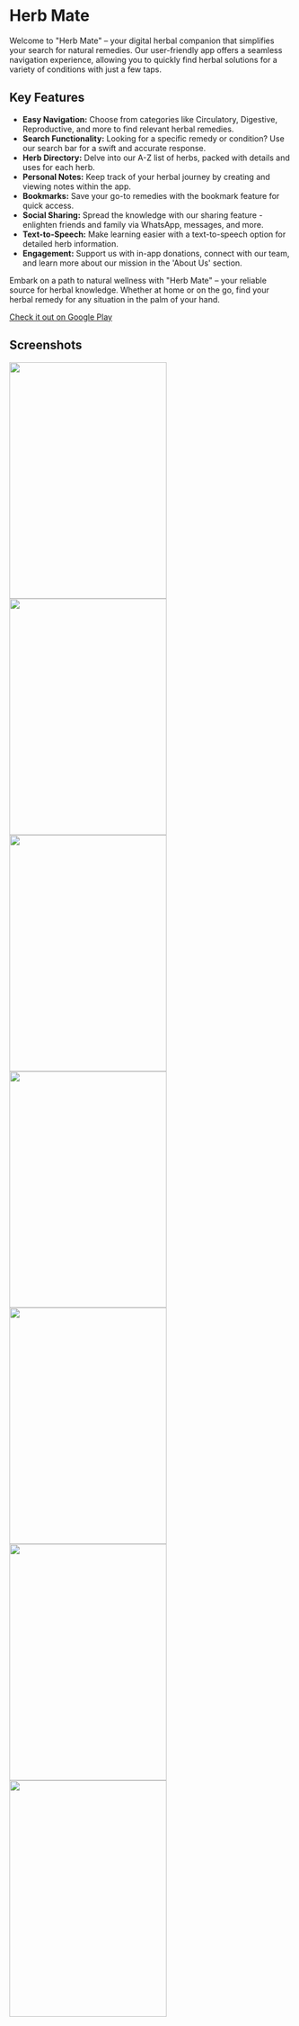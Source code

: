 # Herb Mate

Welcome to "Herb Mate" – your digital herbal companion that simplifies your search for natural remedies. Our user-friendly app offers a seamless navigation experience, allowing you to quickly find herbal solutions for a variety of conditions with just a few taps.

## Key Features

- **Easy Navigation:** Choose from categories like Circulatory, Digestive, Reproductive, and more to find relevant herbal remedies.
- **Search Functionality:** Looking for a specific remedy or condition? Use our search bar for a swift and accurate response.
- **Herb Directory:** Delve into our A-Z list of herbs, packed with details and uses for each herb.
- **Personal Notes:** Keep track of your herbal journey by creating and viewing notes within the app.
- **Bookmarks:** Save your go-to remedies with the bookmark feature for quick access.
- **Social Sharing:** Spread the knowledge with our sharing feature - enlighten friends and family via WhatsApp, messages, and more.
- **Text-to-Speech:** Make learning easier with a text-to-speech option for detailed herb information.
- **Engagement:** Support us with in-app donations, connect with our team, and learn more about our mission in the 'About Us' section.

Embark on a path to natural wellness with "Herb Mate" – your reliable source for herbal knowledge. Whether at home or on the go, find your herbal remedy for any situation in the palm of your hand.

[Check it out on Google Play](https://bit.ly/HerbMate)

## Screenshots

<img src="https://github.com/MobinAkhter/herballife/assets/55329336/7066e5ad-f1e8-437d-b328-a86110a5a849" width="280" height="420" />
<img src="https://github.com/MobinAkhter/herballife/assets/55329336/4d5e036a-5227-42b8-9e59-8b498fabb19f" width="280" height="420" />
<img src="https://github.com/MobinAkhter/herballife/assets/55329336/910cb22f-7cf7-4f87-82d7-0476b75573c7" width="280" height="420" />
<img src="https://github.com/MobinAkhter/herballife/assets/55329336/78e83dd8-3cf1-472d-b5ce-f7ce68645c70" width="280" height="420" />
<img src="https://github.com/MobinAkhter/herballife/assets/55329336/914f9ada-72b9-4cb4-bba5-33b25e0344c1" width="280" height="420" />
<img src="https://github.com/MobinAkhter/herballife/assets/55329336/4acfc9cd-44da-4e02-99aa-991ff3b28ed3" width="280" height="420" />
<img src="https://github.com/MobinAkhter/herballife/assets/55329336/798f6e3d-60bd-445f-9fe0-c76679baa2a5" width="280" height="420" />


